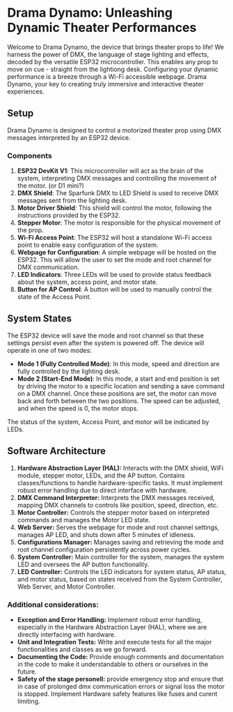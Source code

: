 # Drama Dynamo: Unleashing Dynamic Theater Performances

Welcome to Drama Dynamo, the device that brings theater props to life! We harness the power of DMX, the language of stage lighting and effects, decoded by the versatile ESP32 microcontroller. This enables any prop to move on cue - straight from the lightiong desk. Configuring your dynamic performance is a breeze through a Wi-Fi accessible webpage. Drama Dynamo, your key to creating truly immersive and interactive theater experiences.

## Setup

Drama Dynamo is designed to control a motorized theater prop using DMX messages interpreted by an ESP32 device.

### Components

1. **ESP32 DevKit V1**: This microcontroller will act as the brain of the system, interpreting DMX messages and controlling the movement of the motor. (or D1 mini?)
2. **DMX Shield**: The Sparfunk DMX to LED Shield is used to receive DMX messages sent from the lighting desk.
3. **Motor Driver Shield**: This shield will control the motor, following the instructions provided by the ESP32.
4. **Stepper Motor**: The motor is responsible for the physical movement of the prop.
5. **Wi-Fi Access Point**: The ESP32 will host a standalone Wi-Fi access point to enable easy configuration of the system.
6. **Webpage for Configuration**: A simple webpage will be hosted on the ESP32. This will allow the user to set the mode and root channel for DMX communication.
7. **LED Indicators**: Three LEDs will be used to provide status feedback about the system, access point, and motor state.
8. **Button for AP Control**: A button will be used to manually control the state of the Access Point.

## System States

The ESP32 device will save the mode and root channel so that these settings persist even after the system is powered off. The device will operate in one of two modes:

- **Mode 1 (Fully Controlled Mode)**: In this mode, speed and direction are fully controlled by the lighting desk.
- **Mode 2 (Start-End Mode)**: In this mode, a start and end position is set by driving the motor to a specific location and sending a save command on a DMX channel. Once these positions are set, the motor can move back and forth between the two positions. The speed can be adjusted, and when the speed is 0, the motor stops.

The status of the system, Access Point, and motor will be indicated by LEDs.

## Software Architecture

1. **Hardware Abstraction Layer (HAL):** Interacts with the DMX shield, WiFi module, stepper motor, LEDs, and the AP button. Contains classes/functions to handle hardware-specific tasks. It must implement robust error handling due to direct interface with hardware.
2. **DMX Command Interpreter:** Interprets the DMX messages received, mapping DMX channels to controls like position, speed, direction, etc.
3. **Motor Controller:** Controls the stepper motor based on interpreted commands and manages the Motor LED state.
4. **Web Server:** Serves the webpage for mode and root channel settings, manages AP LED, and shuts down after 5 minutes of idleness.
5. **Configurations Manager:** Manages saving and retrieving the mode and root channel configuration persistently across power cycles.
6. **System Controller:** Main controller for the system, manages the system LED and oversees the AP button functionality.
7. **LED Controller:** Controls the LED indicators for system status, AP status, and motor status, based on states received from the System Controller, Web Server, and Motor Controller.

### Additional considerations:

- **Exception and Error Handling:** Implement robust error handling, especially in the Hardware Abstraction Layer (HAL), where we are directly interfacing with hardware.
- **Unit and Integration Tests:** Write and execute tests for all the major functionalities and classes as we go forward.
- **Documenting the Code:** Provide enough comments and documentation in the code to make it understandable to others or ourselves in the future.
- **Safety of the stage personell:** provide emergency stop and ensure that in case of prolonged dmx communication errors or signal loss the motor is stopped. Implement Hardware safety features like fuses and curent limiting.
